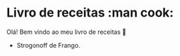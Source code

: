 # Livro de receitas :man cook:

Olá! Bem vindo ao meu livro de receitas :wave:
 - Strogonoff de Frango.